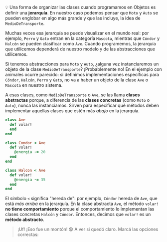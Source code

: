 :bulb: Una forma de organizar las clases cuando programamos en Objetos es definir una **jerarquía**. En nuestro caso podemos pensar que `Moto` y `Auto` se pueden englobar en algo más grande y que las incluye, la idea de `MedioDeTransporte`.

Muchas veces esa jerarquía se puede visualizar en el mundo real: por ejemplo, `Perro` y `Gato` entran en la categoría `Mascota`, mientras que `Cóndor` y `Halcón` se pueden clasificar como `Ave`. Cuando programemos, la jerarquía que utilicemos dependerá de nuestro modelo y de las abstracciones que utilicemos.

Si tenemos abstracciones para `Moto` y `Auto`, ¿alguna vez instanciaremos un objeto de la clase `MedioDeTransporte`? ¡Probablemente no! En el ejemplo con animales ocurre parecido: si definimos implementaciones específicas para `Cóndor`, `Halcón`, `Perro` y `Gato`, no va a haber un objeto de la clase `Ave` o `Mascota` en nuestro sistema.

A esas clases, como `MedioDeTransporte` o `Ave`, se las llama **clases abstractas** porque, a diferencia de las **clases concretas** (como `Moto` o `Auto`), nunca las instanciamos. Sirven para especificar qué métodos deben implementar aquellas clases que estén más _abajo_ en la jerarquía.

```ruby
class Ave
  def volar!
  end
end

class Condor < Ave
  def volar!
    @energia -= 20
  end
end

class Halcon < Ave
  def volar!
    @energia -= 35
  end
end
```

El símbolo `<` significa "hereda de": por ejemplo, `Cóndor` hereda de `Ave`, que está _más arriba_ en la jerarquía. En la clase abstracta `Ave`, el método `volar!` **no tiene comportamiento** porque el comportamiento lo implementan las clases concretas `Halcón` y `Cóndor`. Entonces, decimos que `volar!` es un **método abstracto**.

> ¡Uf! ¡Eso fue un montón! :fearful: A ver si quedó claro. Marcá las opciones correctas:
